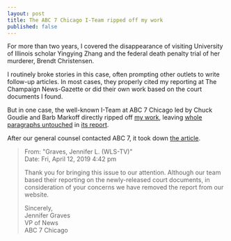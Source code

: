 ```yaml
---
layout: post
title: The ABC 7 Chicago I-Team ripped off my work
published: false
---
```


For more than two years, I covered the disappearance of visiting University of Illinois scholar Yingying Zhang and the federal death penalty trial of her murderer, Brendt Christensen.

I routinely broke stories in this case, often prompting other outlets to write follow-up articles. In most cases, they properly cited my reporting at The Champaign News-Gazette or did their own work based on the court documents I found.

But in one case, the well-known I-Team at ABC 7 Chicago led by Chuck Goudie and Barb Markoff directly ripped off [my work](https://www.news-gazette.com/news/christensen-s-lawyers-detail-mental-health-issues-including-homicidal-thoughts/article_72ec95df-a6e1-590c-8943-5a0bf4dc5cd9.html), leaving [whole paragraphs untouched](https://www.diffchecker.com/d9ibom3u) in [its report](https://www.bzigterman.com/images/abc.jpg).

After our general counsel contacted ABC 7, it took down [the article](https://abc7chicago.com/5242468/).

> From:    "Graves, Jennifer  L. (WLS-TV)"  
> Date:    Fri, April 12, 2019 4:42 pm  
>  
> Thank you for bringing this issue to our attention.  Although our team based their reporting on the newly-released court documents, in consideration of your concerns we have removed the report from our website.  
>  
> Sincerely,  
> Jennifer Graves  
> VP of News  
> ABC 7 Chicago